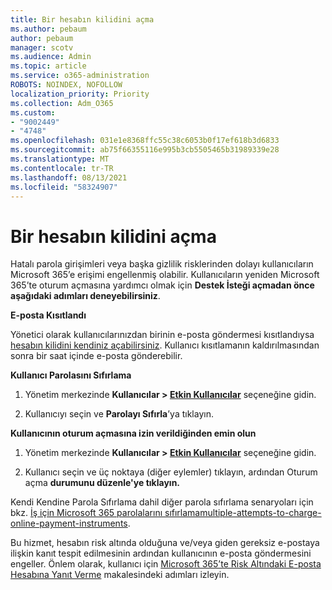 ```yaml
---
title: Bir hesabın kilidini açma
ms.author: pebaum
author: pebaum
manager: scotv
ms.audience: Admin
ms.topic: article
ms.service: o365-administration
ROBOTS: NOINDEX, NOFOLLOW
localization_priority: Priority
ms.collection: Adm_O365
ms.custom:
- "9002449"
- "4748"
ms.openlocfilehash: 031e1e8368ffc55c38c6053b0f17ef618b3d6833
ms.sourcegitcommit: ab75f66355116e995b3cb5505465b31989339e28
ms.translationtype: MT
ms.contentlocale: tr-TR
ms.lasthandoff: 08/13/2021
ms.locfileid: "58324907"
---
```

# <a name="unlocking-an-account"></a>Bir hesabın kilidini açma

Hatalı parola girişimleri veya başka gizlilik risklerinden dolayı kullanıcıların Microsoft 365’e erişimi engellenmiş olabilir. Kullanıcıların yeniden Microsoft 365’te oturum açmasına yardımcı olmak için **Destek İsteği açmadan önce aşağıdaki adımları deneyebilirsiniz**. 

**E-posta Kısıtlandı**

Yönetici olarak kullanıcılarınızdan birinin e-posta göndermesi kısıtlandıysa [hesabın kilidini kendiniz açabilirsiniz](https://docs.microsoft.com/microsoft-365/security/office-365-security/removing-user-from-restricted-users-portal-after-spam). Kullanıcı kısıtlamanın kaldırılmasından sonra bir saat içinde e-posta gönderebilir.

**Kullanıcı Parolasını Sıfırlama**

1. Yönetim merkezinde **Kullanıcılar > [Etkin Kullanıcılar](https://admin.microsoft.com/Adminportal/Home?source=applauncher#/users)** seçeneğine gidin.

2. Kullanıcıyı seçin ve **Parolayı Sıfırla**’ya tıklayın.

**Kullanıcının oturum açmasına izin verildiğinden emin olun**

1. Yönetim merkezinde **Kullanıcılar > [Etkin Kullanıcılar](https://admin.microsoft.com/Adminportal/Home?source=applauncher#/users)** seçeneğine gidin.

2. Kullanıcı seçin ve üç noktaya (diğer eylemler) tıklayın, ardından Oturum açma **durumunu düzenle'ye tıklayın.**

Kendi Kendine Parola Sıfırlama dahil diğer parola sıfırlama senaryoları için bkz. [İş için Microsoft 365 parolalarını sıfırlamamultiple-attempts-to-charge-online-payment-instruments](https://docs.microsoft.com/microsoft-365/admin/add-users/reset-passwords).

Bu hizmet, hesabın risk altında olduğuna ve/veya giden gereksiz e-postaya ilişkin kanıt tespit edilmesinin ardından kullanıcının e-posta göndermesini engeller. Önlem olarak, kullanıcı için [Microsoft 365’te Risk Altındaki E-posta Hesabına Yanıt Verme](https://docs.microsoft.com/microsoft-365/security/office-365-security/responding-to-a-compromised-email-account) makalesindeki adımları izleyin.
